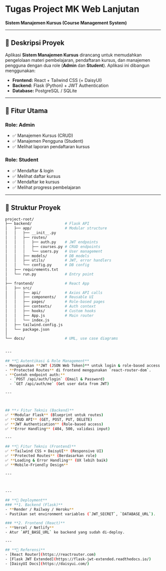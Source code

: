 # **Tugas Project MK Web Lanjutan**  
**Sistem Manajemen Kursus (Course Management System)**  


---

## **📝 Deskripsi Proyek**  
Aplikasi **Sistem Manajemen Kursus** dirancang untuk memudahkan pengelolaan materi pembelajaran, pendaftaran kursus, dan manajemen pengguna dengan dua role (**Admin** dan **Student**). Aplikasi ini dibangun menggunakan:  
- **Frontend:** React + Tailwind CSS (+ DaisyUI)  
- **Backend:** Flask (Python) + JWT Authentication  
- **Database:** PostgreSQL / SQLite  

---

## **🎯 Fitur Utama**  
### **Role: Admin**  
- ✅ Manajemen Kursus (CRUD)  
- ✅ Manajemen Pengguna (Student)  
- ✅ Melihat laporan pendaftaran kursus  

### **Role: Student**  
- ✅ Mendaftar & login  
- ✅ Melihat daftar kursus  
- ✅ Mendaftar ke kursus  
- ✅ Melihat progress pembelajaran  

---

## **📂 Struktur Proyek**  
```bash
project-root/
├── backend/               # Flask API
│   ├── app/               # Modular structure
│   │   ├── __init__.py
│   │   ├── routes/
│   │   │   ├── auth.py    # JWT endpoints
│   │   │   ├── courses.py # CRUD endpoints
│   │   │   └── users.py   # User management
│   │   ├── models/        # DB models
│   │   ├── utils/         # JWT, error handlers
│   │   └── config.py      # DB config
│   ├── requirements.txt
│   └── run.py             # Entry point
│
├── frontend/              # React App
│   ├── src/
│   │   ├── api/           # Axios API calls
│   │   ├── components/    # Reusable UI
│   │   ├── pages/         # Role-based pages
│   │   ├── contexts/      # Auth context
│   │   ├── hooks/         # Custom hooks
│   │   ├── App.js         # Main router
│   │   └── index.js
│   ├── tailwind.config.js
│   └── package.json
│
└── docs/                  # UML, use case diagrams
 

---

## **🔐 Autentikasi & Role Management**  
- Menggunakan **JWT (JSON Web Token)** untuk login & role-based access.  
- **Protected Routes** di frontend menggunakan `react-router-dom`.  
- **Contoh endpoint auth:**  
  - `POST /api/auth/login` (Email & Password)  
  - `GET /api/auth/me` (Get user data from JWT)  

---



## **⚡ Fitur Teknis (Backend)**  
✅ **Modular Flask** (Blueprint untuk routes)  
✅ **CRUD API** (GET, POST, PUT, DELETE)  
✅ **JWT Authentication** (Role-based access)  
✅ **Error Handling** (404, 500, validasi input)  

---

## **🎨 Fitur Teknis (Frontend)**  
✅ **Tailwind CSS + DaisyUI** (Responsive UI)  
✅ **Protected Routes** (Berdasarkan role)  
✅ **Loading & Error Handling** (UX lebih baik)  
✅ **Mobile-Friendly Design**  

---



---

## **🚀 Deployment**  
### **1. Backend (Flask)**  
- **Render / Railway / Heroku**  
- Pastikan set environment variables (`JWT_SECRET`, `DATABASE_URL`).  

### **2. Frontend (React)**  
- **Vercel / Netlify**  
- Atur `API_BASE_URL` ke backend yang sudah di-deploy.  

---

## **📌 Referensi**  
- [React Router](https://reactrouter.com)  
- [Flask JWT Extended](https://flask-jwt-extended.readthedocs.io/)  
- [DaisyUI Docs](https://daisyui.com/)  


